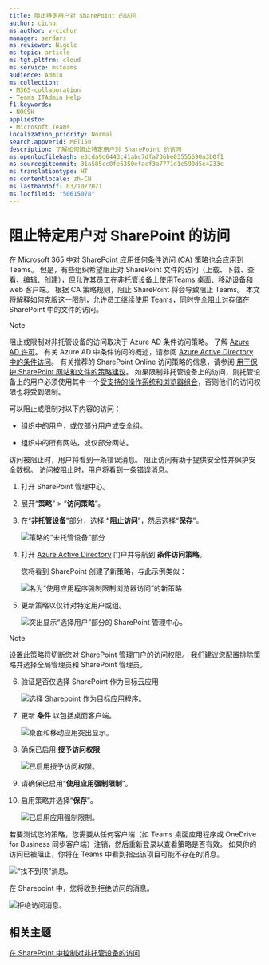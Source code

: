 ```yaml
---
title: 阻止特定用户对 SharePoint 的访问
author: cichur
ms.author: v-cichur
manager: serdars
ms.reviewer: Nigolc
ms.topic: article
ms.tgt.pltfrm: cloud
ms.service: msteams
audience: Admin
ms.collection:
- M365-collaboration
- Teams_ITAdmin_Help
f1.keywords:
- NOCSH
appliesto:
- Microsoft Teams
localization_priority: Normal
search.appverid: MET150
description: 了解如何阻止特定用户对 SharePoint 的访问
ms.openlocfilehash: e3cda9d6443c41abc7dfa736be03555690a3b0f1
ms.sourcegitcommit: 31a585cc0fe6350efacf3a7771d1e590d5e4233c
ms.translationtype: HT
ms.contentlocale: zh-CN
ms.lasthandoff: 03/10/2021
ms.locfileid: "50615078"
---
```

# <a name="block-access-to-sharepoint-for-specific-users"></a>阻止特定用户对 SharePoint 的访问

在 Microsoft 365 中对 SharePoint 应用任何条件访问 (CA) 策略也会应用到 Teams。 但是，有些组织希望阻止对 SharePoint 文件的访问（上载、下载、查看、编辑、创建），但允许其员工在非托管设备上使用Teams 桌面、移动设备和 web 客户端。 根据 CA 策略规则，阻止 SharePoint 将会导致阻止 Teams。 本文将解释如何克服这一限制，允许员工继续使用 Teams，同时完全阻止对存储在 SharePoint 中的文件的访问。

> [!Note]
> 阻止或限制对非托管设备的访问取决于 Azure AD 条件访问策略。 了解 [Azure AD 许可](https://azure.microsoft.com/pricing/details/active-directory/)。 有关 Azure AD 中条件访问的概述，请参阅 [Azure Active Directory 中的条件访问](https://docs.microsoft.com/azure/active-directory/conditional-access/overview)。 有关推荐的 SharePoint Online 访问策略的信息，请参阅 [用于保护 SharePoint 网站和文件的策略建议](https://docs.microsoft.com/microsoft-365/enterprise/sharepoint-file-access-policies)。 如果限制非托管设备上的访问，则托管设备上的用户必须使用其中一个[受支持的操作系统和浏览器组合](https://docs.microsoft.com/azure/active-directory/conditional-access/technical-reference#client-apps-condition)，否则他们的访问权限也将受到限制。

可以阻止或限制对以下内容的访问：

- 组织中的用户，或仅部分用户或安全组。

- 组织中的所有网站，或仅部分网站。

访问被阻止时，用户将看到一条错误消息。 阻止访问有助于提供安全性并保护安全数据。 访问被阻止时，用户将看到一条错误消息。

1. 打开 SharePoint 管理中心。

2. 展开“**策略**” > “**访问策略**”。

3. 在“**非托管设备**”部分，选择 **“阻止访问**”，然后选择“**保存**”。

   ![策略的“未托管设备”部分](media/no-sharepoint-access1.png)

4. 打开 [Azure Active Directory](https://portal.azure.com/#blade/Microsoft_AAD_IAM/ConditionalAccessBlade/Policies) 门户并导航到 **条件访问策略**。

    您将看到 SharePoint 创建了新策略，与此示例类似：

    ![名为“使用应用程序强制限制浏览器访问”的新策略](media/no-sharepoint-access2.png)

5. 更新策略以仅针对特定用户或组。

    ![突出显示“选择用户”部分的 SharePoint 管理中心。](media/no-sharepoint-access2b.png)

  > [!Note]
> 设置此策略将切断您对 SharePoint 管理门户的访问权限。 我们建议您配置排除策略并选择全局管理员和 SharePoint 管理员。

6. 验证是否仅选择 SharePoint 作为目标云应用

    ![选择 Sharepoint 作为目标应用程序。](media/no-sharepoint-access3.png)

7. 更新 **条件** 以包括桌面客户端。

    ![桌面和移动应用突出显示。](media/no-sharepoint-access4.png)

8. 确保已启用 **授予访问权限**

    ![已启用授予访问权限。](media/no-sharepoint-access5.png)

9. 请确保已启用“**使用应用强制限制**”。

10. 启用策略并选择“**保存**”。

    ![已启用应用强制限制。](media/no-sharepoint-access6.png)

若要测试您的策略，您需要从任何客户端（如 Teams 桌面应用程序或 OneDrive for Business 同步客户端）注销，然后重新登录以查看策略是否有效。 如果你的访问已被阻止，你将在 Teams 中看到指出该项目可能不存在的消息。

 ![“找不到项”消息。](media/access-denied-sharepoint.png)

在 Sharepoint 中，您将收到拒绝访问的消息。

![拒绝访问消息。](media/blocked-access-warning.png)

## <a name="related-topics"></a>相关主题

[在 SharePoint 中控制对非托管设备的访问](https://docs.microsoft.com/sharepoint/control-access-from-unmanaged-devices)
